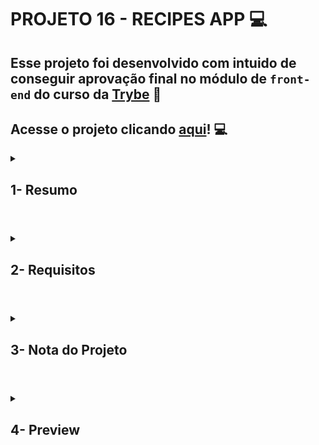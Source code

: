 # PROJETO 16 - RECIPES APP :computer:

## Esse projeto foi desenvolvido com intuido de conseguir aprovação final no módulo de `front-end` do curso da [Trybe](https://www.betrybe.com/) :green_heart:

## Acesse o projeto clicando [aqui](https://jonnoliveira.github.io/trybe-project-16-recipes-app/)! :computer:
 
<details>
 
<summary>
  
## 1- Resumo
  
</summary>

O projeto Recipes app foi projetado em grupo e tinha como objetivo desenvolver um web app de receitas com prioridade para versão mobile. Nesse app o usuário poderia buscar o alimento ou bebida ao clicar no botão de pesquisa ou filtrar com os botões específicos de acordo com sua vontade. Além disso é possível favoritar, compartilhar o link facilmente e acompanhar a preparação de cada receita.

Para alcançar esses objetivos utilizamos React, Context API, Hooks e chamadas a API para dinamismo e funções da aplicação. Já com RTL/Jest pudemos testar e garantir a boa funcionalidade do app. A estruturação e diversificação do trabalho foi coordenada através da metodologia ágil Kanban. Veja mais abaixo!
  
</details>

#

<details>
 
<summary>
 
## 2- Requisitos

</summary>

### I. Desenvolva os testes unitários de maneira que a cobertura seja de, no mínimo, 90%

### II. Crie todos os elementos que devem respeitar os atributos descritos no protótipo para a tela de login

### III. Desenvolva a tela de maneira que a pessoa consiga escrever seu email no input de email e sua senha no input de senha

### IV. Desenvolva a tela de maneira que o formulário só seja válido após um email válido e uma senha de mais de 6 caracteres serem preenchidos

### V. Após a submissão do formulário, salve no localStorage o e-mail da pessoa usuária na chave `user`

### VI. Redirecione a pessoa usuária para a tela principal de receitas de comidas após a submissão e validação com sucesso do login

### VII. Implemente o header de acordo com a necessidade de cada tela
 
### VIII. Redirecione a pessoa usuária para a tela de perfil ao clicar no botão de perfil

### IX. Desenvolva o botão de busca que, ao ser clicado, a barra de busca deve aparecer. O mesmo serve para escondê-la

### X. Implemente os elementos da barra de busca respeitando os atributos descritos no protótipo

### XI. Implemente 3 radio buttons na barra de busca: Ingredient, Name e First letter
 
### XII. Busque na API de comidas caso a pessoa esteja na página de comidas, e na API de bebidas caso esteja na de bebidas

### XIII. Redirecione para a tela de detalhes da receita caso apenas uma receita seja encontrada, com o ID da mesma na URL

### XIV. Caso a busca retorne mais de uma receita, renderize as 12 primeiras encontradas, exibindo a imagem e o nome de cada uma

### XV. Exiba um `alert` caso nenhuma receita seja encontrada

### XVI. Implemente o menu inferior posicionando-o de forma fixa e contendo 2 ícones: um para comidas e outro para bebidas
 
### XVII. Exiba o menu inferior apenas nas telas indicadas pelo protótipo

### XVIII. Redirecione a pessoa usuária para a tela correta ao clicar em cada ícone no menu inferior

### XIV. Carregue as 12 primeiras receitas de comidas ou bebidas, uma em cada card

### XX. Implemente os botões de categoria para serem utilizados como filtro
 
### XXI. Implemente o filtro das receitas por meio da API ao clicar no filtro de categoria
 
### XXII.  Implemente o filtro como um toggle, o qual se for selecionado novamente, o app deve retornar as receitas sem nenhum filtro

### XXIII. Redirecione a pessoa usuária ao clicar no card para a tela de detalhes, que deve mudar a rota e conter o id da receita na URL

### XXIV. Realize uma request para a API passando o `id` da receita que deve estar disponível nos parâmetros da URL
 
### XXV. Desenvolva a tela de modo que contenha uma imagem da receita, o título, a categoria em caso de comidas e se é ou não alcoólico em caso de bebidas, uma lista de ingredientes seguidos pelas quantidades, instruções, um vídeo do youtube incorporado e recomendações

### XXVI. Implemente as recomendações. Para receitas de comida, a recomendação deverá ser bebida, já para as receitas de bebida a recomendação deverá ser comida

### XXVII. Implemente os 6 cards de recomendação, mostrando apenas 2. O scroll é horizontal, similar a um `carousel`

### XXVIII. Desenvolva um botão de nome "Start Recipe" que deve ficar fixo na parte de baixo da tela o tempo todo
 
### XXIX. Implemente a solução de forma que, caso a receita já tenha sido feita, o botão "Start Recipe" desapareça

### XXX. Implemente a solução de modo que, caso a receita tenha sido iniciada mas não finalizada, o texto do botão deve ser "Continue Recipe"

### XXXI. Redirecione a pessoa usuária caso o botão "Start Recipe" seja clicado, a rota deve mudar para a tela de receita em progresso

### XXXII. Implemente um botão de compartilhar e um de favoritar a receita
 
### XXXIII. Implemente a solução de forma que, ao clicar no botão de compartilhar, o link da receita dentro do app deve ser copiado para o clipboard e uma mensagem avisando que o link foi copiado deve aparecer

### XXXIV. Salve as receitas favoritas no `localStorage` na chave `favoriteRecipes`

### XXXV. Implemente o ícone do coração (favorito) de modo que: deve vir preenchido caso a receita esteja favoritada e "despreenchido" caso contrário

### XXXVI. Implemente a lógica no botão de favoritar. Caso seja clicado, o ícone do coração deve mudar seu estado atual, caso esteja preenchido deve mudar para "despreenchido" e vice-versa

### XXXVII. Desenvolva a tela de modo que contenha uma imagem da receita, o título, a categoria em caso de comidas e se é ou não alcoólico em caso de bebidas, uma lista de ingredientes com suas respectivas quantidades e instruções
 
### XXXVIII. Desenvolva um checkbox para cada item da lista de ingredientes

### XXXIX. Implemente uma lógica que ao clicar no checkbox de um ingrediente, o nome dele deve ser "riscado" da lista

### XL. Salve o estado do progresso, que deve ser mantido caso a pessoa atualize a página ou volte para a mesma receita

### XLI. Desenvolva a lógica de favoritar e compartilhar. A lógica da tela de detalhes de uma receita se aplica aqui
 
### XLII. Implemente a solução de modo que o botão de finalizar receita ("Finish Recipe") só pode estar habilitado quando todos os ingredientes estiverem _"checkados"_ (marcados)

### XLIII. Redirecione a pessoa usuária após clicar no botão de finalizar receita ("Finish Recipe"), para a página de receitas feitas, cuja rota deve ser `/done-recipes`

### XLIV. Implemente os elementos da tela de receitas feitas respeitando os atributos descritos no protótipo

### XLV. Desenvolva a tela de modo que, caso a receita do card seja uma comida, ela deve possuir: a foto da receita, nome, categoria, nacionalidade, a data em que a pessoa fez a receita, as 2 primeiras tags retornadas pela API e um botão de compartilhar

### XLVI. Desenvolva a tela de maneira que, caso a receita do card seja uma bebida, ela deve possuir: a foto da receita, o nome, se é alcoólica, a data em que a pessoa fez a receita e um botão de compartilhar
 
### XLVII. Desenvolva a solução de modo que o botão de compartilhar deve copiar a URL da tela de detalhes da receita para o clipboard

### XLVIII. Implemente 2 botões que filtram as receitas por comida ou bebida e um terceiro que remove todos os filtros

### XLIX. Redirecione para a tela de detalhes da receita caso seja clicado na foto ou no nome da receita

### L. Implemente os elementos da tela de receitas favoritas (cumulativo com os atributos em comum com a tela de receitas feitas), respeitando os atributos descritos no protótipo
 
### LI. Desenvolva a tela de modo que, caso a receita do card seja uma comida, ela deve possuir: a foto da receita, nome, categoria, nacionalidade, um botão de compartilhar e um de "desfavoritar"
 
### LII. Desenvolva a tela de modo que, caso a receita do card seja uma bebida, ela deve possuir: a foto da receita, nome, se é alcoólica ou não, um botão de compartilhar e um de "desfavoritar"

### LIII. Desenvolva a solução de modo que o botão de compartilhar deve copiar a URL da tela de detalhes da receita para o clipboard

### LIV. Desenvolva a solução de modo que o botão de "desfavoritar" deve remover a receita da lista de receitas favoritas do `localStorage` e da tela

### LV. Implemente 2 botões que filtram as receitas por comida ou bebida e um terceiro que remove todos os filtros

### LVI. Redirecione a pessoa usuária ao clicar na foto ou no nome da receita, a rota deve mudar para a tela de detalhes daquela receita
 
### LVII. Implemente os elementos da tela de perfil respeitando os atributos descritos no protótipo

### LVIII. Implemente a solução de maneira que o e-mail da pessoa usuária deve estar visível

### LIX. Implemente 3 botões: um de nome "Done Recipes", um de nome "Favorite Recipes" e um de nome "Logout"

### LX. Redirecione a pessoa usuária que, ao clicar no botão de "Done Recipes", a rota deve mudar para a tela de receitas feitas
 
### LXI. Redirecione a pessoa usuária que, ao clicar no botão de "Favorite Recipes", a rota deve mudar para a tela de receitas favoritas

### LXII. Redirecione a pessoa usuária que ao clicar no botão de "Logout", o `localStorage` deve ser limpo e a rota deve mudar para a tela de login

</details>

# 

<details>
 
<summary>

## 3- Nota do Projeto
 
</summary>

## 98,39% :heavy_check_mark:

![Project-Recipes-App-Grade](https://github.com/jonnoliveira/trybe-project-16-recipes-app/blob/main/images/recipes-app-grade.png)

</details> 
 
# 

<details>
 
<summary>

## 4- Preview

</summary>

  
![Project-Recipes-App-Preview-1](https://github.com/jonnoliveira/trybe-project-16-recipes-app/blob/main/images/recipes-app-preview-mobile-1.png)
![Project-Recipes-App-Preview-2](https://github.com/jonnoliveira/trybe-project-16-recipes-app/blob/main/images/recipes-app-preview-mobile-2.png)
![Project-Recipes-App-Preview-3](https://github.com/jonnoliveira/trybe-project-16-recipes-app/blob/main/images/recipes-app-preview-mobile-3.png)
![Project-Recipes-App-Preview-4](https://github.com/jonnoliveira/trybe-project-16-recipes-app/blob/main/images/recipes-app-preview-mobile-4.png)
![Project-Recipes-App-Preview-5](https://github.com/jonnoliveira/trybe-project-16-recipes-app/blob/main/images/recipes-app-preview-mobile-5.png)

  
</details>
